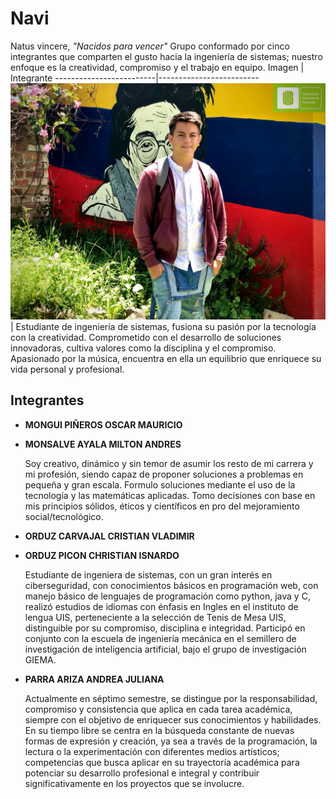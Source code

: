 # Navi
Natus vincere, *"Nacidos para vencer"*
Grupo conformado por cinco integrantes que comparten el gusto hacia la ingeniería de sistemas; nuestro enfoque es la creatividad, compromiso y el trabajo en equipo. 
      Imagen      |  Integrante
-------------------------|-------------------------
<img src="imgs/oscar.jpeg"  title="oscar">  |  Estudiante de ingeniería de sistemas, fusiona su pasión por la tecnología con la creatividad. Comprometido con el desarrollo de soluciones innovadoras, cultiva valores como la disciplina y el compromiso. Apasionado por la música, encuentra en ella un equilibrio que enriquece su vida personal y profesional.
## Integrantes
- **MONGUI PIÑEROS OSCAR MAURICIO**
  
- **MONSALVE AYALA MILTON ANDRES**

  Soy creativo, dinámico y sin temor de asumir los resto de mi carrera y mi profesión, siendo capaz de proponer soluciones a problemas en pequeña y gran escala. Formulo soluciones mediante el uso de la tecnología y las matemáticas aplicadas. Tomo decisiones con base en mis principios sólidos, éticos y científicos en pro del mejoramiento social/tecnológico.
- **ORDUZ CARVAJAL CRISTIAN VLADIMIR**

- **ORDUZ PICON CHRISTIAN ISNARDO**

  Estudiante de ingeniera de sistemas, con un gran interés en ciberseguridad, con conocimientos básicos en programación web, con manejo básico de lenguajes de programación como python, java y C, realizó estudios de idiomas con énfasis en Ingles en el instituto de lengua UIS, perteneciente a la selección de Tenis de Mesa UIS, distinguible por su compromiso, disciplina e integridad. Participó en conjunto con la escuela de ingeniería mecánica en el semillero de investigación de inteligencia artificial, bajo el grupo de investigación GIEMA.
- **PARRA ARIZA ANDREA JULIANA**

  Actualmente en séptimo semestre, se distingue por la responsabilidad, compromiso y consistencia que aplica en cada tarea académica, siempre con el objetivo de enriquecer sus conocimientos y habilidades. En su tiempo libre se centra en la búsqueda constante de nuevas formas de expresión y creación, ya sea a través de la programación, la lectura o la experimentación con diferentes medios artísticos; competencias que busca aplicar en su trayectoría académica para potenciar su desarrollo profesional e integral y contribuir significativamente en los proyectos que se involucre.
